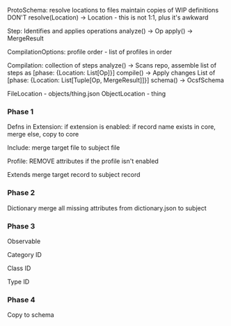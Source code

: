 

ProtoSchema:
  resolve locations to files
  maintain copies of WIP definitions
  DON'T resolve(Location) -> Location - this is not 1:1, plus it's awkward

Step:
  Identifies and applies operations
  analyze() -> Op
  apply() -> MergeResult

CompilationOptions:
  profile order - list of profiles in order

Compilation:
  collection of steps
  analyze() ->
    Scans repo, assemble list of steps as [phase: {Location: List[Op]}]
  compile() ->
    Apply changes
    List of [phase: {Location: List[Tuple[Op, MergeResult]]}]
  schema() -> OcsfSchema


FileLocation - objects/thing.json
ObjectLocation - thing


### Phase 1
Defns in Extension:
  if extension is enabled:
    if record name exists in core, merge
    else, copy to core

Include:
  merge target file to subject file

Profile:
  REMOVE attributes if the profile isn't enabled

Extends
  merge target record to subject record

### Phase 2
Dictionary
  merge all missing attributes from dictionary.json to subject

### Phase 3
Observable

Category ID

Class ID

Type ID

### Phase 4
Copy to schema